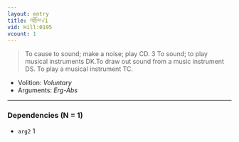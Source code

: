 ```yaml
---
layout: entry
title: འཁྲོལ་√1
vid: Hill:0195
vcount: 1
---
```

> To cause to sound; make a noise; play CD\. 3 To sound; to play musical instruments DK\.To draw out sound from a music instrument DS\. To play a musical instrument TC\.

* Volition: _Voluntary_
* Arguments: _Erg-Abs_

---

### Dependencies (N = 1)
* `arg2` 1
